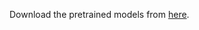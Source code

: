 Download the pretrained models from [here](https://drive.google.com/drive/folders/1-EywdirN_d_DvYWQYe9aKODKj-y30zMM?usp=sharing). 